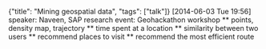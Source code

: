 {"title": "Mining geospatial data", "tags": ["talk"]}
[2014-06-03 Tue 19:56]
speaker: Naveen, SAP research
event: Geohackathon workshop
** points, density map, trajectory
** time spent at a location
** similarity between two users
** recommend places to visit
** recommend the most efficient route
